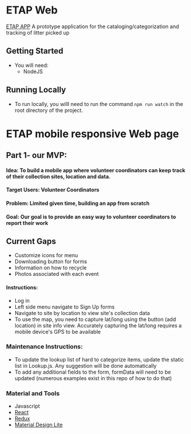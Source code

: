 # ETAP Web 

  [ETAP APP](https://sgc2018-etap-web.herokuapp.com/)
A prototype application for the cataloging/categorization and tracking of litter picked up

## Getting Started
- You will need:
    - NodeJS
## Running Locally
- To run locally, you willl need to run the command `npm run watch` in the root directory of the project.

# ETAP mobile responsive Web page
 ## Part 1- our MVP:
 #### Idea: To build a mobile app where volunteer coordinators can keep track of their collection sites, location and data.
 #### Target Users: Volunteer Coordinators
 #### Problem: Limited given time, building an app from scratch
 #### Goal: Our goal is to provide an easy way to volunteer coordinators to report their work
  
 ## Current Gaps
  * Customize icons for menu
  * Downloading button for forms
  * Information on how to recycle
  * Photos associated with each event
  
#### Instructions:
  * Log in
  * Left side menu navigate to Sign Up forms
  * Navigate to site by location to view site's collection data
  * To use the map, you need to capture lat/long using the button (add location) in site info view. Accurately capturing the lat/long requires a mobile device's GPS to be available


### Maintenance Instructions: 
  * To update the lookup list of hard to categorize items, update the static list in Lookup.js. Any suggestion will be done automatically 
  * To add any additional fields to the form, formData will need to be updated (numerous examples exist in this repo of how to do that)
  
  
### Material and Tools
  * Javascript
  * [React](https://reactjs.org/)
  * [Redux](https://redux.js.org/)
  * [Material Design Lite](https://github.com/google/material-design-lite)
 
